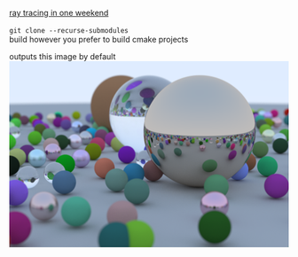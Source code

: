 [ray tracing in one weekend](https://raytracing.github.io/)

`git clone --recurse-submodules`  
build however you prefer to build cmake projects

outputs this image by default  
![balls](/render.png?raw=true)
